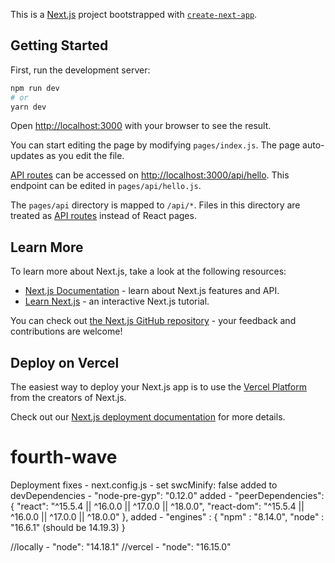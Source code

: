 This is a [Next.js](https://nextjs.org/) project bootstrapped with [`create-next-app`](https://github.com/vercel/next.js/tree/canary/packages/create-next-app).

## Getting Started

First, run the development server:

```bash
npm run dev
# or
yarn dev
```

Open [http://localhost:3000](http://localhost:3000) with your browser to see the result.

You can start editing the page by modifying `pages/index.js`. The page auto-updates as you edit the file.

[API routes](https://nextjs.org/docs/api-routes/introduction) can be accessed on [http://localhost:3000/api/hello](http://localhost:3000/api/hello). This endpoint can be edited in `pages/api/hello.js`.

The `pages/api` directory is mapped to `/api/*`. Files in this directory are treated as [API routes](https://nextjs.org/docs/api-routes/introduction) instead of React pages.

## Learn More

To learn more about Next.js, take a look at the following resources:

- [Next.js Documentation](https://nextjs.org/docs) - learn about Next.js features and API.
- [Learn Next.js](https://nextjs.org/learn) - an interactive Next.js tutorial.

You can check out [the Next.js GitHub repository](https://github.com/vercel/next.js/) - your feedback and contributions are welcome!

## Deploy on Vercel

The easiest way to deploy your Next.js app is to use the [Vercel Platform](https://vercel.com/new?utm_medium=default-template&filter=next.js&utm_source=create-next-app&utm_campaign=create-next-app-readme) from the creators of Next.js.

Check out our [Next.js deployment documentation](https://nextjs.org/docs/deployment) for more details.
# fourth-wave


Deployment fixes - 
next.config.js - set swcMinify: false
added to devDependencies - "node-pre-gyp": "0.12.0"
added -   "peerDependencies": {
    "react": "^15.5.4 || ^16.0.0 || ^17.0.0 || ^18.0.0",
    "react-dom": "^15.5.4 || ^16.0.0 || ^17.0.0 || ^18.0.0"
  },
  added -  "engines" : { 
    "npm" : "8.14.0",
    "node" : "16.6.1" (should be 14.19.3)
  }

  //locally - "node": "14.18.1"
  //vercel - "node": "16.15.0"
  